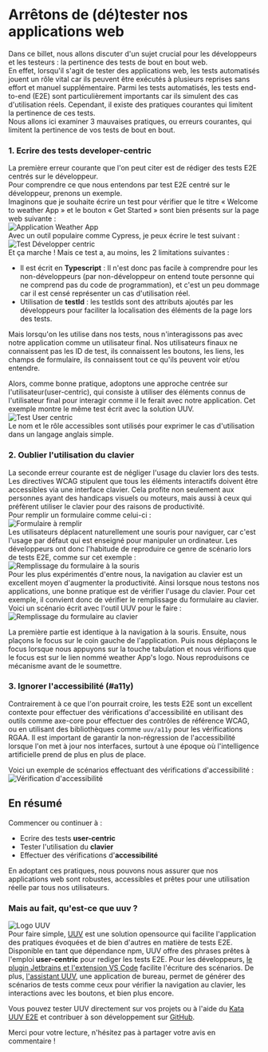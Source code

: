 # Arrêtons de (dé)tester nos applications web

Dans ce billet, nous allons discuter d'un sujet crucial pour les développeurs et les testeurs : la pertinence des tests de bout en bout web.<br/>
En effet, lorsqu'il s'agit de tester des applications web, les tests automatisés jouent un rôle vital car ils peuvent être exécutés à plusieurs reprises sans effort et manuel supplémentaire. Parmi les tests automatisés, les tests end-to-end (E2E) sont particulièrement importants car ils simulent des cas d'utilisation réels. Cependant, il existe des pratiques courantes qui limitent la pertinence de ces tests.<br/>
Nous allons ici examiner 3 mauvaises pratiques, ou erreurs courantes, qui limitent la pertinence de vos tests de bout en bout.

### 1. Ecrire des tests developer-centric

La première erreur courante que l'on peut citer est de rédiger des tests E2E centrés sur le développeur.<br/>
Pour comprendre ce que nous entendons par test E2E centré sur le développeur, prenons un exemple.<br/>
Imaginons que je souhaite écrire un test pour vérifier que le titre « Welcome to weather App » et le bouton « Get Started » sont bien présents sur la page web suivante : <br/>
<img src="weather-app-target-app.png" alt="Application Weather App"/><br/>
Avec un outil populaire comme Cypress, je peux écrire le test suivant :<br/>
<img src="test-dev-centric.png" alt="Test Développer centric"/><br/>
Et ça marche ! Mais ce test a, au moins, les 2 limitations suivantes :
 - Il est écrit en **Typescript** : Il n'est donc pas facile à comprendre pour les non-développeurs (par non-développeur on entend toute personne qui ne comprend pas du code de programmation), et c'est un peu dommage car il est censé représenter un cas d'utilisation réel.
 - Utilisation de **testId** : les testIds sont des attributs ajoutés par les développeurs pour faciliter la localisation des éléments de la page lors des tests.

Mais lorsqu'on les utilise dans nos tests, nous n'interagissons pas avec notre application comme un utilisateur final. Nos utilisateurs finaux ne connaissent pas les ID de test, ils connaissent les boutons, les liens, les champs de formulaire, ils connaissent tout ce qu'ils peuvent voir et/ou entendre.<br/>

Alors, comme bonne pratique, adoptons une approche centrée sur l'utilisateur(user-centric), qui consiste à utiliser des éléments connus de l'utilisateur final pour interagir comme il le ferait avec notre application.
Cet exemple montre le même test écrit avec la solution UUV.
<img src="test-user-centric.png" alt="Test User centric"/><br/>
Le nom et le rôle accessibles sont utilisés pour exprimer le cas d'utilisation dans un langage anglais simple.

### 2. Oublier l'utilisation du clavier

La seconde erreur courante est de négliger l'usage du clavier lors des tests. Les directives WCAG stipulent que tous les éléments interactifs doivent être accessibles via une interface clavier. Cela profite non seulement aux personnes ayant des handicaps visuels ou moteurs, mais aussi à ceux qui préfèrent utiliser le clavier pour des raisons de productivité.<br/>
Pour remplir un formulaire comme celui-ci :<br/>
<img src="form-to-fill.png" alt="Formulaire à remplir"/><br/>
Les utilisateurs déplacent naturellement une souris pour naviguer, car c'est l'usage par défaut qui est enseigné pour manipuler un ordinateur. Les développeurs ont donc l'habitude de reproduire ce genre de scénario lors de tests E2E, comme sur cet exemple :<br/>
<img src="fill-form-with-mouse.png" alt="Remplissage du formulaire à la souris"/><br/>
Pour les plus expérimentés d'entre nous, la navigation au clavier est un excellent moyen d'augmenter la productivité. Ainsi lorsque nous testons nos applications, une bonne pratique est de vérifier l'usage du clavier. Pour cet exemple, il convient donc de vérifier le remplissage du formulaire au clavier. Voici un scénario écrit avec l'outil UUV pour le faire : <br/>
<img src="fill-form-with-keyboard.png" alt="Remplissage du formulaire au clavier"/><br/>

La première partie est identique à la navigation à la souris. Ensuite, nous plaçons le focus sur le coin gauche de l'application. Puis nous déplaçons le focus lorsque nous appuyons sur la touche tabulation et nous vérifions que le focus est sur le lien nommé weather App's logo. Nous reproduisons ce mécanisme avant de le soumettre.

### 3. Ignorer l'accessibilité (#a11y)

Contrairement à ce que l'on pourrait croire, les tests E2E sont un excellent contexte pour effectuer des vérifications d'accessibilité en utilisant des outils comme axe-core pour effectuer des contrôles de référence WCAG, ou en utilisant des bibliothèques comme `uuv/a11y` pour les vérifications RGAA. Il est important de garantir la non-régression de l'accessibilité lorsque l'on met à jour nos interfaces, surtout à une époque où l'intelligence artificielle prend de plus en plus de place.<br/>

Voici un exemple de scénarios effectuant des vérifications d'accessibilité :<br/> 
<img src="a11y-checks.png" alt="Vérification d'accessibilité"/><br/>

## En résumé

Commencer ou continuer à :
 - Ecrire des tests **user-centric**
 - Tester l'utilisation du **clavier**
 - Effectuer des vérifications d'**accessibilité**

En adoptant ces pratiques, nous pouvons nous assurer que nos applications web sont robustes, accessibles et prêtes pour une utilisation réelle par tous nos utilisateurs.

### Mais au fait, qu'est-ce que uuv ?
<img src="https://orange-opensource.github.io/uuv/img/uuv.png" alt="Logo UUV"/><br/>
Pour faire simple, <a href="https://orange-opensource.github.io/uuv" target="_blank">UUV</a> est une solution opensource qui facilite l'application des pratiques évoquées et de bien d'autres en matière de tests E2E.<br/>
Disponible en tant que dépendance npm, UUV offre des phrases prêtes à l'emploi **user-centric** pour rediger les tests E2E. Pour les développeurs, <a href="https://orange-opensource.github.io/uuv/docs/getting-started/configuration#ide-plugins" target="_blank">le plugin Jetbrains et l'extension VS Code</a> facilite l'écriture des scénarios. De plus, <a href="https://orange-opensource.github.io/uuv/docs/tools/uuv-vscode-extension" target="_blank">l'assistant UUV</a>, une application de bureau, permet de générer des scénarios de tests comme ceux pour vérifier la navigation au clavier, les interactions avec les boutons, et bien plus encore.<br> 

Vous pouvez tester UUV directement sur vos projets ou à l'aide du <a href="https://github.com/e2e-test-quest/kata-e2e-uuv" target="_blank">Kata UUV E2E</a> et contribuer à son développement sur <a href="https://github.com/Orange-OpenSource/uuv" target="_blank">GitHub</a>.

Merci pour votre lecture, n'hésitez pas à partager votre avis en commentaire !